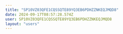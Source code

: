 ```yaml
---
title: "SP10VZ03QFE1CQSSQTE89YQ3EB6PDHZZNKEQJMQD8"
date: 2024-09-17T08:57:28.574Z
user: SP10VZ03QFE1CQSSQTE89YQ3EB6PDHZZNKEQJMQD8
layout: "users"
---
```

    